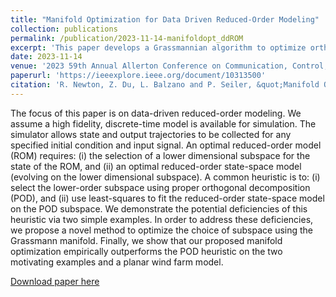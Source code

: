 ```yaml
---
title: "Manifold Optimization for Data Driven Reduced-Order Modeling"
collection: publications
permalink: /publication/2023-11-14-manifoldopt_ddROM
excerpt: 'This paper develops a Grassmannian algorithm to optimize orthogonally projected reduced-order models.'
date: 2023-11-14
venue: '2023 59th Annual Allerton Conference on Communication, Control, and Computing (Allerton)'
paperurl: 'https://ieeexplore.ieee.org/document/10313500'
citation: 'R. Newton, Z. Du, L. Balzano and P. Seiler, &quot;Manifold Optimization for Data Driven Reduced-Order Modeling,&quot; <i>2023 59th Annual Allerton Conference on Communication, Control, and Computing (Allerton) <\i>, Monticello, IL, USA, 2023, pp. 1-6, doi: 10.1109/Allerton58177.2023.10313500.'
---
```

The focus of this paper is on data-driven reduced-order modeling. We assume a high fidelity, discrete-time model is available for simulation. The simulator allows state and output trajectories to be collected for any specified initial condition and input signal. An optimal reduced-order model (ROM) requires: (i) the selection of a lower dimensional subspace for the state of the ROM, and (ii) an optimal reduced-order state-space model (evolving on the lower dimensional subspace). A common heuristic is to: (i) select the lower-order subspace using proper orthogonal decomposition (POD), and (ii) use least-squares to fit the reduced-order state-space model on the POD subspace. We demonstrate the potential deficiencies of this heuristic via two simple examples. In order to address these deficiencies, we propose a novel method to optimize the choice of subspace using the Grassmann manifold. Finally, we show that our proposed manifold optimization empirically outperforms the POD heuristic on the two motivating examples and a planar wind farm model.

[Download paper here](https://ieeexplore.ieee.org/document/10313500)
